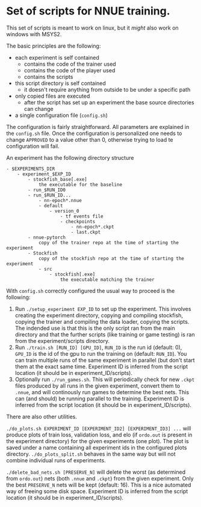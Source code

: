 # Set of scripts for NNUE training.

This set of scripts is meant to work on linux, but it *might* also work on windows with MSYS2.

The basic principles are the following:

- each experiment is self contained
    - contains the code of the trainer used
    - contains the code of the player used
    - contains the scripts
- this script directory is self contained
    - it doesn't require anything from outside to be under a specific path
- only copied files are executed
    - after the script has set up an experiment the base source directories can change
- a single configuration file (`config.sh`)

The configuration is fairly straightforward. All parameters are explained in the `config.sh` file. Once the configuration is personalized one needs to change `APPROVED` to a value other than 0, otherwise trying to load te configuration will fail.

An experiment has the following directory structure
```
- $EXPERIMENTS_DIR
    - experiment_$EXP_ID
        - stockfish_base[.exe]
            the executable for the baseline
        - run_$RUN_ID0
        - run_$RUN_ID...
            - nn-epoch*.nnue
            - default
                - version_0
                    - tf events file
                    - checkpoints
                        - nn-epoch*.ckpt
                        - last.ckpt
        - nnue-pytorch
            copy of the trainer repo at the time of starting the experiment
        - Stockfish
            copy of the stockfish repo at the time of starting the experiment
            - src
                - stockfish[.exe]
                    the executable matching the trainer
```

With `config.sh` correctly configured the usual way to proceed is the following:

1. Run `./setup_experiment EXP_ID` to set up the experiment. This involves creating the experiment directory, copying and compiling stockfish, copying the trainer and compiling the data loader, copying the scripts. The indended use is that this is the only script ran from the main directory and that the further scripts (like training or game testing) is ran from the experiment/scripts directory.
2. Run `./train.sh [RUN_ID] [GPU_ID]`, `RUN_ID` is the run id (default: 0), `GPU_ID` is the id of the gpu to run the training on (default: `RUN_ID`). You can train multiple runs of the same experiment in parallel (but don't start them at the exact same time. Experiment ID is inferred from the script location (it should be in experiment_ID/scripts).
3. Optionally run `./run_games.sh`. This will periodically check for new `.ckpt` files produced by all runs in the given experiment, convert them to `.nnue`, and will continously run games to determine the best nets. This can (and should) be running parallel to the training. Experiment ID is inferred from the script location (it should be in experiment_ID/scripts).

There are also other utilities.

`./do_plots.sh EXPERIMENT_ID [EXPERIMENT_ID2] [EXPERIMENT_ID3] ...` will produce plots of train loss, validation loss, and elo (if `ordo.out` is present in the experiment directory) for the given experiments (one plot). The plot is saved under a name containing all experiment ids in the configured plots directory. `./do_plots_split.sh` behaves in the same way but will not combine individual runs of experiments.

`./delete_bad_nets.sh [PRESERVE_N]` will delete the worst (as determined from `ordo.out`) nets (both `.nnue` and `.ckpt`) from the given experiment. Only the best `PRESERVE_N` nets will be kept (default: 16). This is a nice automated way of freeing some disk space. Experiment ID is inferred from the script location (it should be in experiment_ID/scripts).
